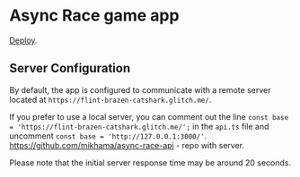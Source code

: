 # Async Race game app

[Deploy](https://anvianvi.github.io/async-race-2024).

## Server Configuration

By default, the app is configured to communicate with a remote server located at `https://flint-brazen-catshark.glitch.me/`.

If you prefer to use a local server, you can comment out the line `const base = 'https://flint-brazen-catshark.glitch.me/';` in the `api.ts` file and uncomment `const base = 'http://127.0.0.1:3000/'`.
https://github.com/mikhama/async-race-api - repo with server.

Please note that the initial server response time may be around 20 seconds.
